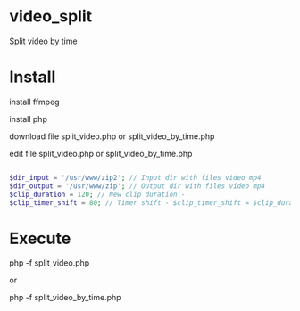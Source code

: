 # video_split

Split video by time

# Install

install ffmpeg

install php

download file split_video.php or split_video_by_time.php 

edit file split_video.php or split_video_by_time.php 

```PHP

$dir_input = '/usr/www/zip2'; // Input dir with files video mp4
$dir_output = '/usr/www/zip'; // Output dir with files video mp4
$clip_duration = 120; // New clip duration - 
$clip_timer_shift = 80; // Timer shift - $clip_timer_shift = $clip_duration

```
# Execute

php -f split_video.php

or

php -f split_video_by_time.php 

